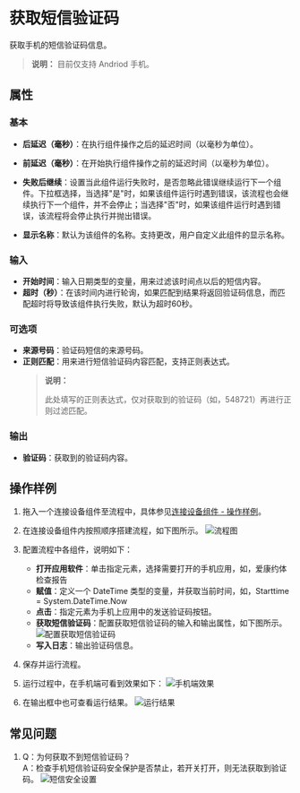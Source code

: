 # 获取短信验证码
获取手机的短信验证码信息。
>**说明：**
> 目前仅支持 Andriod 手机。

## 属性

### 基本
- **后延迟（毫秒）**：在执行组件操作之后的延迟时间（以毫秒为单位）。
- **前延迟（毫秒）**：在开始执行组件操作之前的延迟时间（以毫秒为单位）。

- **失败后继续**：设置当此组件运行失败时，是否忽略此错误继续运行下一个组件。下拉框选择，当选择"是"时，如果该组件运行时遇到错误，该流程也会继续执行下一个组件，并不会停止；当选择"否"时，如果该组件运行时遇到错误，该流程将会停止执行并抛出错误。

- **显示名称**：默认为该组件的名称。支持更改，用户自定义此组件的显示名称。

### 输入
- **开始时间**：输入日期类型的变量，用来过滤该时间点以后的短信内容。
- **超时（秒）**：在该时间内进行轮询，如果匹配到结果将返回验证码信息，而匹配超时将导致该组件执行失败，默认为超时60秒。

### 可选项
- **来源号码**：验证码短信的来源号码。
- **正则匹配**：用来进行短信验证码内容匹配，支持正则表达式。
    >**说明：**
    >
    >此处填写的正则表达式，仅对获取到的验证码（如，548721）再进行正则过滤匹配。

### 输出

- **验证码**：获取到的验证码内容。

## 操作样例

1. 拖入一个连接设备组件至流程中，具体参见[连接设备组件 - 操作样例](./MobileConnect.md)。
2. 在连接设备组件内按照顺序搭建流程，如下图所示。
   ![流程图](https://docimages.blob.core.chinacloudapi.cn/images/Activities/workflowsmscode20201230.jpg)

3. 配置流程中各组件，说明如下：
    - **打开应用软件**：单击指定元素，选择需要打开的手机应用，如，爱康约体检查报告
    - **赋值**：定义一个 DateTime 类型的变量，并获取当前时间，如，Starttime = System.DateTime.Now
    - **点击**：指定元素为手机上应用中的发送验证码按钮。
    - **获取短信验证码**：配置获取短信验证码的输入和输出属性，如下图所示。
     ![配置获取短信验证码](https://docimages.blob.core.chinacloudapi.cn/images/Activities/smscodevarials20201230.png)
    - **写入日志**：输出验证码信息。
4. 保存并运行流程。
5. 运行过程中，在手机端可看到效果如下：
   ![手机端效果](https://docimages.blob.core.chinacloudapi.cn/images/Activities/runprocesssmscode20201230.png)

6. 在输出框中也可查看运行结果。
   ![运行结果](https://docimages.blob.core.chinacloudapi.cn/images/Activities/resultsmscode20201230.png)

## 常见问题
1. Q：为何获取不到短信验证码？
   <br>A：检查手机短信验证码安全保护是否禁止，若开关打开，则无法获取到验证码。
   ![短信安全设置](https://docimages.blob.core.chinacloudapi.cn/images/Activities/smssetting20201230.png)   
